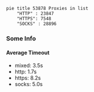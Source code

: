 
```mermaid
pie title 53878 Proxies in list
    "HTTP" : 23847
    "HTTPS": 7548
    "SOCKS" : 28896
```

### Some Info
#### Average Timeout

- mixed: 3.5s
- http: 1.7s
- https: 8.2s
- socks: 5.0s